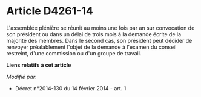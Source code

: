# Article D4261-14

L'assemblée plénière se réunit au moins une fois par an sur convocation de son président ou dans un délai de trois mois à la
demande écrite de la majorité des membres. Dans le second cas, son président peut décider de renvoyer préalablement l'objet
de la demande à l'examen du conseil restreint, d'une commission ou d'un groupe de travail.

**Liens relatifs à cet article**

_Modifié par_:

  - Décret n°2014-130 du 14 février 2014 - art. 1
